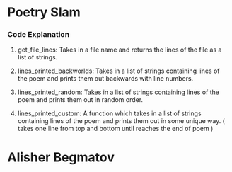 # Poetry Slam

### Code Explanation

1. get_file_lines: Takes in a file name and returns the lines of the file as a list of strings.

2. lines_printed_backworlds: Takes in a list of strings containing lines of the poem and prints them out backwards with line numbers.

3. lines_printed_random: Takes in a list of strings containing lines of the poem and prints them out in random order.

4. lines_printed_custom: A function which takes in a list of strings containing lines of the poem and prints them out in some unique way. ( takes one line from top and bottom until reaches the end of poem )

# Alisher Begmatov
